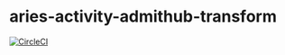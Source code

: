 # aries-activity-admithub-transform

[![CircleCI](https://circleci.com/gh/aries-data/aries-activity-admithub-transform.svg?style=svg)](https://circleci.com/gh/aries-data/aries-activity-admithub-transform)